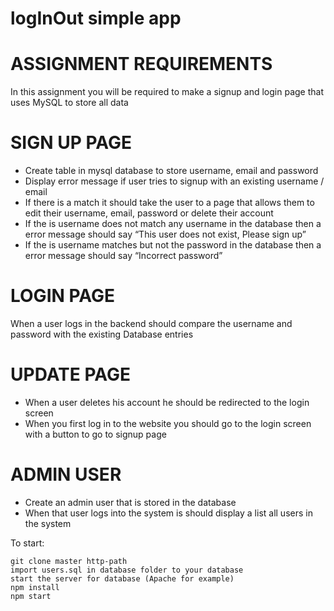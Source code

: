 # logInOut simple app

# ASSIGNMENT REQUIREMENTS
In this assignment you will be required to make a signup and login page that uses MySQL to store all data

# SIGN UP PAGE
- Create table in mysql database to store username, email and password
- Display error message if user tries to signup with an existing username / email
- If there is a match it should take the user to a page that allows them to edit their username, email, password or delete their account
- If the is username does not match any username in the database then a error message should say “This user does not exist, Please sign up”
- If the is username matches but not the password in the database then a error message should say “Incorrect password”

# LOGIN PAGE
When a user logs in the backend should compare the username and password with the existing Database entries

# UPDATE PAGE
- When a user deletes his account he should be redirected to the login screen
- When you first log in to the website you should go to the login screen with a button to go to signup page

# ADMIN USER
- Create an admin user that is stored in the database
- When that user logs into the system is should display a list all users in the system

To start:
```
git clone master http-path
import users.sql in database folder to your database
start the server for database (Apache for example)
npm install
npm start
```
